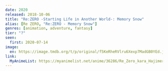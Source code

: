 ```yaml
---
date: 2020
released: 2018-10-06
title: "Re:ZERO -Starting Life in Another World-: Memory Snow"
alias: [Re ZERO, "Re:ZERO - Memory Snow"]
genres: [animation, adventure, fantasy]
tier: "?"
seen:
  first: 2020-07-14
image:
  en: https://image.tmdb.org/t/p/original/f5KeRheRVlru6Xexp7MadGB0YEd.jpg
link:
  MyAnimeList: https://myanimelist.net/anime/36286/Re_Zero_kara_Hajimeru_Isekai_Seikatsu_-_Memory_Snow
---
```

